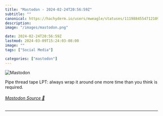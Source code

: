 ```yaml
---
title: "Mastodon - 2024-02-24T20:56:59Z"
subtitle: ""
canonical: https://hachyderm.io/users/mweagle/statuses/111988455471210990
description:
image: "/images/mastodon.png"

date: 2024-02-24T20:56:59Z
lastmod: 2024-03-09T15:24:03-08:00
image: ""
tags: ["Social Media"]

categories: ["mastodon"]
---
```

![Mastodon](/images/mastodon.png)

<p>Pipe thread tape LPT: always wrap it around one more time than you think is required.</p>


###### [Mastodon Source 🐘](https://hachyderm.io/@mweagle/111988455471210990)

___
